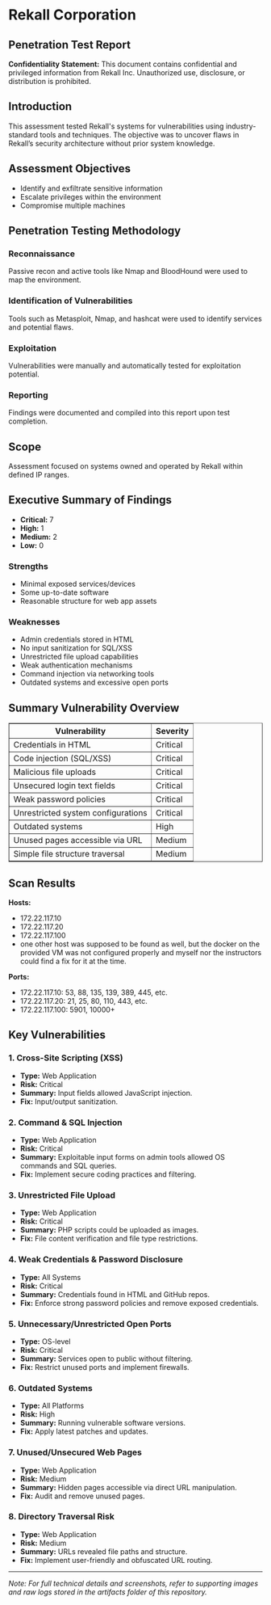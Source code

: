 <!DOCTYPE html>
<html lang="en">

<body>

<h1>Rekall Corporation</h1>
<h2>Penetration Test Report</h2>

<p><strong>Confidentiality Statement:</strong> This document contains confidential and privileged information from Rekall Inc. Unauthorized use, disclosure, or distribution is prohibited.</p>


<h2>Introduction</h2>
<p>This assessment tested Rekall's systems for vulnerabilities using industry-standard tools and techniques. The objective was to uncover flaws in Rekall’s security architecture without prior system knowledge.</p>

<h2>Assessment Objectives</h2>
<ul>
  <li>Identify and exfiltrate sensitive information</li>
  <li>Escalate privileges within the environment</li>
  <li>Compromise multiple machines</li>
</ul>

<h2>Penetration Testing Methodology</h2>
<h3>Reconnaissance</h3>
<p>Passive recon and active tools like Nmap and BloodHound were used to map the environment.</p>

<h3>Identification of Vulnerabilities</h3>
<p>Tools such as Metasploit, Nmap, and hashcat were used to identify services and potential flaws.</p>

<h3>Exploitation</h3>
<p>Vulnerabilities were manually and automatically tested for exploitation potential.</p>

<h3>Reporting</h3>
<p>Findings were documented and compiled into this report upon test completion.</p>

<h2>Scope</h2>
<p>Assessment focused on systems owned and operated by Rekall within defined IP ranges.</p>

<h2>Executive Summary of Findings</h2>
<ul>
  <li><strong>Critical:</strong> 7</li>
  <li><strong>High:</strong> 1</li>
  <li><strong>Medium:</strong> 2</li>
  <li><strong>Low:</strong> 0</li>
</ul>

<h3>Strengths</h3>
<ul>
  <li>Minimal exposed services/devices</li>
  <li>Some up-to-date software</li>
  <li>Reasonable structure for web app assets</li>
</ul>

<h3>Weaknesses</h3>
<ul>
  <li>Admin credentials stored in HTML</li>
  <li>No input sanitization for SQL/XSS</li>
  <li>Unrestricted file upload capabilities</li>
  <li>Weak authentication mechanisms</li>
  <li>Command injection via networking tools</li>
  <li>Outdated systems and excessive open ports</li>
</ul>

<h2>Summary Vulnerability Overview</h2>
<table border="1">
  <tr>
    <th>Vulnerability</th>
    <th>Severity</th>
  </tr>
  <tr><td>Credentials in HTML</td><td>Critical</td></tr>
  <tr><td>Code injection (SQL/XSS)</td><td>Critical</td></tr>
  <tr><td>Malicious file uploads</td><td>Critical</td></tr>
  <tr><td>Unsecured login text fields</td><td>Critical</td></tr>
  <tr><td>Weak password policies</td><td>Critical</td></tr>
  <tr><td>Unrestricted system configurations</td><td>Critical</td></tr>
  <tr><td>Outdated systems</td><td>High</td></tr>
  <tr><td>Unused pages accessible via URL</td><td>Medium</td></tr>
  <tr><td>Simple file structure traversal</td><td>Medium</td></tr>
</table>

<h2>Scan Results</h2>
<p><strong>Hosts:</strong></p>
<ul>
  <li>172.22.117.10</li>
  <li>172.22.117.20</li>
  <li>172.22.117.100</li>
  <li>one other host was supposed to be found as well, but the docker on the provided VM was not configured properly and myself nor the instructors could find a fix for it at the time.</li>
</ul>

<p><strong>Ports:</strong></p>
<ul>
  <li>172.22.117.10: 53, 88, 135, 139, 389, 445, etc.</li>
  <li>172.22.117.20: 21, 25, 80, 110, 443, etc.</li>
  <li>172.22.117.100: 5901, 10000+</li>
</ul>

<h2>Key Vulnerabilities</h2>

<h3>1. Cross-Site Scripting (XSS)</h3>
<ul>
  <li><strong>Type:</strong> Web Application</li>
  <li><strong>Risk:</strong> Critical</li>
  <li><strong>Summary:</strong> Input fields allowed JavaScript injection.</li>
  <li><strong>Fix:</strong> Input/output sanitization.</li>
</ul>

<h3>2. Command & SQL Injection</h3>
<ul>
  <li><strong>Type:</strong> Web Application</li>
  <li><strong>Risk:</strong> Critical</li>
  <li><strong>Summary:</strong> Exploitable input forms on admin tools allowed OS commands and SQL queries.</li>
  <li><strong>Fix:</strong> Implement secure coding practices and filtering.</li>
</ul>

<h3>3. Unrestricted File Upload</h3>
<ul>
  <li><strong>Type:</strong> Web Application</li>
  <li><strong>Risk:</strong> Critical</li>
  <li><strong>Summary:</strong> PHP scripts could be uploaded as images.</li>
  <li><strong>Fix:</strong> File content verification and file type restrictions.</li>
</ul>

<h3>4. Weak Credentials & Password Disclosure</h3>
<ul>
  <li><strong>Type:</strong> All Systems</li>
  <li><strong>Risk:</strong> Critical</li>
  <li><strong>Summary:</strong> Credentials found in HTML and GitHub repos.</li>
  <li><strong>Fix:</strong> Enforce strong password policies and remove exposed credentials.</li>
</ul>

<h3>5. Unnecessary/Unrestricted Open Ports</h3>
<ul>
  <li><strong>Type:</strong> OS-level</li>
  <li><strong>Risk:</strong> Critical</li>
  <li><strong>Summary:</strong> Services open to public without filtering.</li>
  <li><strong>Fix:</strong> Restrict unused ports and implement firewalls.</li>
</ul>

<h3>6. Outdated Systems</h3>
<ul>
  <li><strong>Type:</strong> All Platforms</li>
  <li><strong>Risk:</strong> High</li>
  <li><strong>Summary:</strong> Running vulnerable software versions.</li>
  <li><strong>Fix:</strong> Apply latest patches and updates.</li>
</ul>

<h3>7. Unused/Unsecured Web Pages</h3>
<ul>
  <li><strong>Type:</strong> Web Application</li>
  <li><strong>Risk:</strong> Medium</li>
  <li><strong>Summary:</strong> Hidden pages accessible via direct URL manipulation.</li>
  <li><strong>Fix:</strong> Audit and remove unused pages.</li>
</ul>

<h3>8. Directory Traversal Risk</h3>
<ul>
  <li><strong>Type:</strong> Web Application</li>
  <li><strong>Risk:</strong> Medium</li>
  <li><strong>Summary:</strong> URLs revealed file paths and structure.</li>
  <li><strong>Fix:</strong> Implement user-friendly and obfuscated URL routing.</li>
</ul>

<hr>
<p><em>Note: For full technical details and screenshots, refer to supporting images and raw logs stored in the artifacts folder of this repository.</em></p>

</body>
</html>
